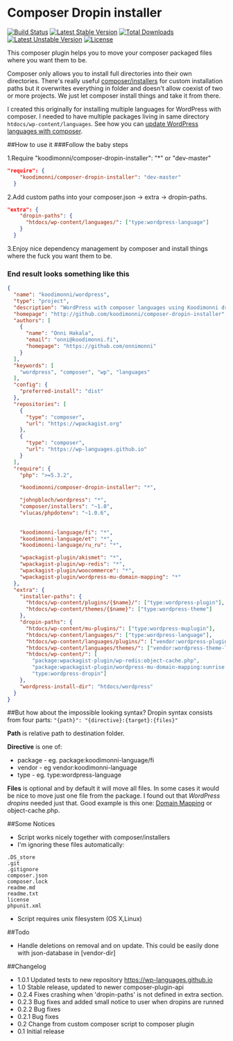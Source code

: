 # Composer Dropin installer

[![Build Status](https://travis-ci.org/Koodimonni/Composer-Dropin-Installer.svg?branch=master)](https://travis-ci.org/Koodimonni/Composer-Dropin-Installer) [![Latest Stable Version](https://poser.pugx.org/koodimonni/composer-dropin-installer/v/stable)](https://packagist.org/packages/koodimonni/composer-dropin-installer) [![Total Downloads](https://poser.pugx.org/koodimonni/composer-dropin-installer/downloads)](https://packagist.org/packages/koodimonni/composer-dropin-installer) [![Latest Unstable Version](https://poser.pugx.org/koodimonni/composer-dropin-installer/v/unstable)](https://packagist.org/packages/koodimonni/composer-dropin-installer) [![License](https://poser.pugx.org/koodimonni/composer-dropin-installer/license)](https://packagist.org/packages/koodimonni/composer-dropin-installer)

This composer plugin helps you to move your composer packaged files where you want them to be.

Composer only allows you to install full directories into their own directories. There's really useful [composer/installers](https://github.com/composer/installers) for custom installation paths but it overwrites everything in folder and doesn't allow coexist of two or more projects. We just let composer install things and take it from there.

I created this originally for installing multiple languages for WordPress with composer. I needed to have multiple packages living in same directory ```htdocs/wp-content/languages```. See how you can [update WordPress languages with composer](https://wp-languages.github.io).

##How to use it
###Follow the baby steps

1.Require "koodimonni/composer-dropin-installer": "*" or "dev-master"
```json
"require": {
    "koodimonni/composer-dropin-installer": "dev-master"
  }
```
2.Add custom paths into your composer.json -> extra -> dropin-paths.
```json
"extra": {
    "dropin-paths": {
      "htdocs/wp-content/languages/": ["type:wordpress-language"]
    }
  }
```
3.Enjoy nice dependency management by composer and install things where the fuck you want them to be.

### End result looks something like this
```json
{
  "name": "koodimonni/wordpress",
  "type": "project",
  "description": "WordPress with composer languages using Koodimonni dropin installer",
  "homepage": "http://github.com/koodimonni/composer-dropin-installer",
  "authors": [
    {
      "name": "Onni Hakala",
      "email": "onni@koodimonni.fi",
      "homepage": "https://github.com/onnimonni"
    }
  ],
  "keywords": [
    "wordpress", "composer", "wp", "languages"
  ],
  "config": {
    "preferred-install": "dist"
  },
  "repositories": [
    {
      "type": "composer",
      "url": "https://wpackagist.org"
    },
    {
      "type": "composer",
      "url": "https://wp-languages.github.io"
    }
  ],
  "require": {
    "php": ">=5.3.2",

    "koodimonni/composer-dropin-installer": "*",

    "johnpbloch/wordpress": "*",
    "composer/installers": "~1.0",
    "vlucas/phpdotenv": "~1.0.6",
    
    
    "koodimonni-language/fi": "*",
    "koodimonni-language/et": "*",
    "koodimonni-language/ru_ru": "*",

    "wpackagist-plugin/akismet": "*",
    "wpackagist-plugin/wp-redis": "*",
    "wpackagist-plugin/woocommerce": "*",
    "wpackagist-plugin/wordpress-mu-domain-mapping": "*"
  },
  "extra": {
    "installer-paths": {
      "htdocs/wp-content/plugins/{$name}/": ["type:wordpress-plugin"],
      "htdocs/wp-content/themes/{$name}": ["type:wordpress-theme"]
    },
    "dropin-paths": {
      "htdocs/wp-content/mu-plugins/": ["type:wordpress-muplugin"],
      "htdocs/wp-content/languages/": ["type:wordpress-language"],
      "htdocs/wp-content/languages/plugins/": ["vendor:wordpress-plugin-language"],
      "htdocs/wp-content/languages/themes/": ["vendor:wordpress-theme-language"],
      "htdocs/wp-content/": [
        "package:wpackagist-plugin/wp-redis:object-cache.php",
        "package:wpackagist-plugin/wordpress-mu-domain-mapping:sunrise.php",
        "type:wordpress-dropin"]
    },
    "wordpress-install-dir": "htdocs/wordpress"
  }
}
```

##But how about the impossible looking syntax?
Dropin syntax consists from four parts: ```"{path}": "{directive}:{target}:{files}"```

**Path** is relative path to destination folder.

**Directive** is one of:
* package -  eg. package:koodimonni-language/fi
* vendor - eg vendor:koodimonni-language
* type - eg. type:wordpress-language

**Files** is optional and by default it will move all files.
In some cases it would be nice to move just one file from the package.
I found out that *WordPress dropins* needed just that. Good example is this one: [Domain Mapping](https://wordpress.org/plugins/wordpress-mu-domain-mapping/) or object-cache.php.

##Some Notices
* Script works nicely together with composer/installers
* I'm ignoring these files automatically:
```
.DS_store
.git
.gitignore
composer.json
composer.lock
readme.md
readme.txt
license
phpunit.xml
```
* Script requires unix filesystem (OS X,Linux)

##Todo
* Handle deletions on removal and on update. This could be easily done with json-database in [vendor-dir]

##Changelog
* 1.0.1 Updated tests to new repository https://wp-languages.github.io
* 1.0 Stable release, updated to newer composer-plugin-api
* 0.2.4 Fixes crashing when 'dropin-paths' is not defined in extra section.
* 0.2.3 Bug fixes and added small notice to user when dropins are runned
* 0.2.2 Bug fixes
* 0.2.1 Bug fixes
* 0.2 Change from custom composer script to composer plugin
* 0.1 Initial release
